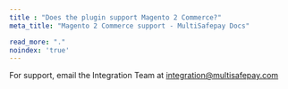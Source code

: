 ```yaml
---
title : "Does the plugin support Magento 2 Commerce?"
meta_title: "Magento 2 Commerce support - MultiSafepay Docs"

read_more: "."
noindex: 'true'
---
```


For support, email the Integration Team at <integration@multisafepay.com>
